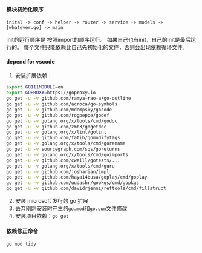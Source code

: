 #### 模块初始化顺序
`inital -> conf -> helper -> router -> service -> models -> [whatever.go] -> main`

init的运行顺序是 按照import的顺序运行。
如果自己也有init，自己的init是最后运行的。
每个文件只能依赖比自己先初始化的文件，否则会出现依赖循环文件。

#### depend for vscode
1. 安装扩展依赖：
```bash
export GO111MODULE=on
export GOPROXY=https://goproxy.io
go get -u -v github.com/ramya-rao-a/go-outline
go get -u -v github.com/acroca/go-symbols
go get -u -v github.com/mdempsky/gocode
go get -u -v github.com/rogpeppe/godef
go get -u -v golang.org/x/tools/cmd/godoc
go get -u -v github.com/zmb3/gogetdoc
go get -u -v golang.org/x/lint/golint
go get -u -v github.com/fatih/gomodifytags
go get -u -v golang.org/x/tools/cmd/gorename
go get -u -v sourcegraph.com/sqs/goreturns
go get -u -v golang.org/x/tools/cmd/goimports
go get -u -v github.com/cweill/gotests/...
go get -u -v golang.org/x/tools/cmd/guru
go get -u -v github.com/josharian/impl
go get -u -v github.com/haya14busa/goplay/cmd/goplay
go get -u -v github.com/uudashr/gopkgs/cmd/gopkgs
go get -u -v github.com/davidrjenni/reftools/cmd/fillstruct
```
2. 安装 microsoft 发行的 go 扩展
3. 丢弃刚刚安装时产生的`go.mod`和`go.sum`文件修改
4. 安装项目依赖：`go get`

#### 依赖修正命令
`go mod tidy`